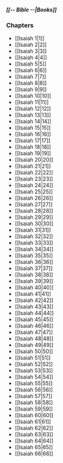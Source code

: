 ##### *[[-- Bible --|Books]]*

### Chapters
- [[Isaiah 1|1]]
- [[Isaiah 2|2]]
- [[Isaiah 3|3]]
- [[Isaiah 4|4]]
- [[Isaiah 5|5]]
- [[Isaiah 6|6]]
- [[Isaiah 7|7]]
- [[Isaiah 8|8]]
- [[Isaiah 9|9]]
- [[Isaiah 10|10]]
- [[Isaiah 11|11]]
- [[Isaiah 12|12]]
- [[Isaiah 13|13]]
- [[Isaiah 14|14]]
- [[Isaiah 15|15]]
- [[Isaiah 16|16]]
- [[Isaiah 17|17]]
- [[Isaiah 18|18]]
- [[Isaiah 19|19]]
- [[Isaiah 20|20]]
- [[Isaiah 21|21]]
- [[Isaiah 22|22]]
- [[Isaiah 23|23]]
- [[Isaiah 24|24]]
- [[Isaiah 25|25]]
- [[Isaiah 26|26]]
- [[Isaiah 27|27]]
- [[Isaiah 28|28]]
- [[Isaiah 29|29]]
- [[Isaiah 30|30]]
- [[Isaiah 31|31]]
- [[Isaiah 32|32]]
- [[Isaiah 33|33]]
- [[Isaiah 34|34]]
- [[Isaiah 35|35]]
- [[Isaiah 36|36]]
- [[Isaiah 37|37]]
- [[Isaiah 38|38]]
- [[Isaiah 39|39]]
- [[Isaiah 40|40]]
- [[Isaiah 41|41]]
- [[Isaiah 42|42]]
- [[Isaiah 43|43]]
- [[Isaiah 44|44]]
- [[Isaiah 45|45]]
- [[Isaiah 46|46]]
- [[Isaiah 47|47]]
- [[Isaiah 48|48]]
- [[Isaiah 49|49]]
- [[Isaiah 50|50]]
- [[Isaiah 51|51]]
- [[Isaiah 52|52]]
- [[Isaiah 53|53]]
- [[Isaiah 54|54]]
- [[Isaiah 55|55]]
- [[Isaiah 56|56]]
- [[Isaiah 57|57]]
- [[Isaiah 58|58]]
- [[Isaiah 59|59]]
- [[Isaiah 60|60]]
- [[Isaiah 61|61]]
- [[Isaiah 62|62]]
- [[Isaiah 63|63]]
- [[Isaiah 64|64]]
- [[Isaiah 65|65]]
- [[Isaiah 66|66]]
